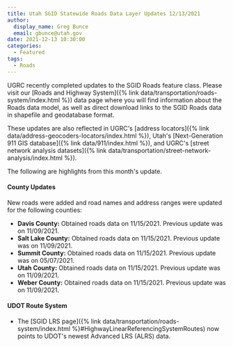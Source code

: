 ```yaml
---
title: Utah SGID Statewide Roads Data Layer Updates 12/13/2021
author:
  display_name: Greg Bunce
  email: gbunce@utah.gov
date: 2021-12-13 10:30:00
categories:
  - Featured
tags:
  - Roads
---
```


UGRC recently completed updates to the SGID Roads feature class. Please visit our [Roads and Highway System]({% link data/transportation/roads-system/index.html %}) data page where you will find information about the Roads data model, as well as direct download links to the SGID Roads data in shapefile and geodatabase format.

These updates are also reflected in UGRC's [address locators]({% link data/address-geocoders-locators/index.html %}), Utah's [Next-Generation 911 GIS database]({% link data/911/index.html %}), and UGRC's [street network analysis datasets]({% link data/transportation/street-network-analysis/index.html %}).

The following are highlights from this month's update.

#### County Updates

New roads were added and road names and address ranges were updated for the following counties:

- **Davis County:** Obtained roads data on 11/15/2021. Previous update was on 11/09/2021.
- **Salt Lake County:** Obtained roads data on 11/15/2021. Previous update was on 11/09/2021.
- **Summit County:** Obtained roads data on 11/15/2021. Previous update was on 05/07/2021.
- **Utah County:** Obtained roads data on 11/15/2021. Previous update was on 11/09/2021.
- **Weber County:** Obtained roads data on 11/15/2021. Previous update was on 11/09/2021.

#### UDOT Route System

- The [SGID LRS page]({% link data/transportation/roads-system/index.html %}#HighwayLinearReferencingSystemRoutes) now points to UDOT's newest Advanced LRS (ALRS) data.
